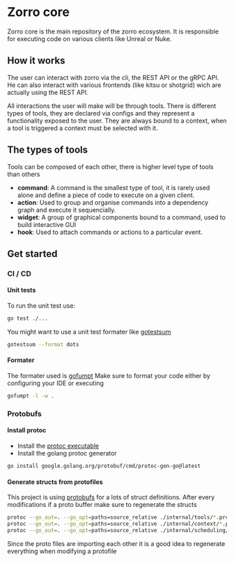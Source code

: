 # Zorro core

Zorro core is the main repository of the zorro ecosystem. It is responsible for executing code
on various clients like Unreal or Nuke.

## How it works

The user can interact with zorro via the cli, the REST API or the gRPC API. He can also interact with
various frontends (like kitsu or shotgrid) wich are actually using the REST API.

All interactions the user will make will be through tools. There is different types of tools, they are declared via
configs and they represent a functionality exposed to the user. They are always bound to a context, when a tool
is triggered a context must be selected with it.

## The types of tools

Tools can be composed of each other, there is higher level type of tools than others

- **command**: A command is the smallest type of tool, it is rarely used alone and define a piece of code
  to execute on a given client.
- **action**: Used to group and organise commands into a dependency graph and execute it sequencially.
- **widget**: A group of graphical components bound to a command, used to build interactive GUI
- **hook**: Used to attach commands or actions to a particular event.

## Get started

### CI / CD

#### Unit tests

To run the unit test use:

```bash
go test ./...
```

You might want to use a unit test formater like [gotestsum](https://github.com/gotestyourself/gotestsum)

```bash
gotestsum --format dots
```

#### Formater

The formater used is [gofumpt](https://github.com/mvdan/gofumpt)
Make sure to format your code either by configuring your IDE or executing

```bash
gofumpt -l -w .
```

### Protobufs

#### Install protoc

- Install the [protoc executable](https://protobuf.dev/downloads)
- Install the golang protoc generator

```bash
go install google.golang.org/protobuf/cmd/protoc-gen-go@latest
```

#### Generate structs from protofiles

This project is using [protobufs](https://protobuf.dev/) for a lots of struct definitions. After every
modifications if a proto buffer make sure to regenerate the structs

```bash
protoc --go_out=. --go_opt=paths=source_relative ./internal/tools/*.proto
protoc --go_out=. --go_opt=paths=source_relative ./internal/context/*.proto
protoc --go_out=. --go_opt=paths=source_relative ./internal/scheduling/*.proto
```

Since the proto files are importing each other it is a good idea to regenerate everything when
modifying a protofile
